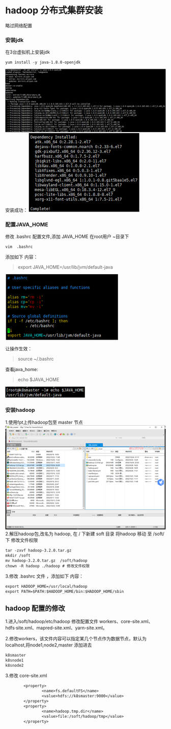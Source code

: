 # hadoop 分布式集群安装

略过网络配置
### 安装jdk
在3台虚拟机上安装jdk

```
yum install -y java-1.8.0-openjdk
```
![输入图片说明](https://raw.githubusercontent.com/dfdbb/MyMakdownPhoto/master/2022/objMw5ayGINvnmwM.png)
安装成功：
![输入图片说明](https://raw.githubusercontent.com/dfdbb/MyMakdownPhoto/master/2022/fjoH6RuvFfseUo9c.png)

### 配置JAVA_HOME
修改 .bashrc 配置文件,添加 JAVA_HOME 
在root用户 ~目录下
```shell
vim  .bashrc
```
添加如下 内容：
> export JAVA_HOME=/usr/lib/jvm/default-java

![输入图片说明](https://raw.githubusercontent.com/dfdbb/MyMakdownPhoto/master/2022/gwZF0dpKoVeMQVTu.png)

让操作生效：
>  source ~/.bashrc

查看java_home:
>  echo $JAVA_HOME

![输入图片说明](https://raw.githubusercontent.com/dfdbb/MyMakdownPhoto/master/2022/sSDcpD8iXoQEzqz5.png)


### 安装hadoop
1.使用fpt上传hadoop包至  master 节点
![输入图片说明](https://raw.githubusercontent.com/dfdbb/MyMakdownPhoto/master/2022/GzAB4nIpOFN3iE6p.png)2.解压hadoop包,改名为 hadoop, 在 /  下新建 soft 目录 将hadoop 移动 至 /soft/下 修改文件权限
```shell
tar -zxvf hadoop-3.2.0.tar.gz
mkdir /soft
mv hadoop-3.2.0.tar.gz  /soft/hadoop
chown -R hadoop ./hadoop # 修改文件权限
```
3.修改 .bashrc 文件 ，添加如下 内容：
 ```
export HADOOP_HOME=/usr/local/hadoop
export PATH=$PATH:$HADOOP_HOME/bin:$HADOOP_HOME/sbin
```

## hadoop 配置的修改
1.进入/soft/hadoop/etc/hadoop 修改配置文件  workers、core-site.xml、hdfs·site.xml、mapred-site.xml、yarn-site.xml。

2.修改workers，该文件内容可以指定某几个节点作为数据节点，默认为localhost,将node1,node2,master 添加进去

```shll
k8smaster
k8snode1
k8snode2
```
3.修改 core-site.xml

```
		<property>
                <name>fs.defaultFS</name>
                <value>hdfs://k8smaster:9000</value>
        </property>
        <property>
                <name>hadoop.tmp.dir</name>
                <value>file:/soft/hadoop/tmp</value>
        </property>
```
<!--stackedit_data:
eyJoaXN0b3J5IjpbMjQ3MzU2NjMwLDIxNDczNDA2NjUsNDUyOT
UxNDA5LDExNTAxMzA4MTUsMTYxMTM0NzAzNywtMjA4ODc0NjYx
MiwxNDUyMjk2MjkxXX0=
-->
